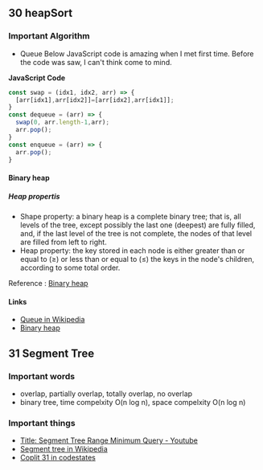 ## 30 heapSort
### Important Algorithm
- Queue
Below JavaScript code is amazing when I met first time.
Before the code was saw, I can't think come to mind.

**JavaScript Code**
```js
const swap = (idx1, idx2, arr) => {
  [arr[idx1],arr[idx2]]=[arr[idx2],arr[idx1]];
}
const dequeue = (arr) => {
  swap(0, arr.length-1,arr);
  arr.pop();
}
const enqueue = (arr) => {
  arr.pop();
}
```
#### Binary heap
##### Heap propertis
- Shape property: a binary heap is a complete binary tree; that is, all levels of the tree, except possibly the last one (deepest) are fully filled, and, if the last level of the tree is not complete, the nodes of that level are filled from left to right.
- Heap property: the key stored in each node is either greater than or equal to (≥) or less than or equal to (≤) the keys in the node's children, according to some total order.

Reference
: [Binary heap](https://en.wikipedia.org/wiki/Binary_heap)


#### Links
- [Queue in Wikipedia](https://en.wikipedia.org/wiki/Queue_(abstract_data_type))
- [Binary heap](https://en.wikipedia.org/wiki/Binary_heap)


## 31 Segment Tree
### Important words
- overlap, partially overlap, totally overlap, no overlap
- binary tree, time compelxity O(n log n), space compelxity O(n log n)
### Important things
- [Title: Segment Tree Range Minimum Query - Youtube](https://www.youtube.com/watch?v=ZBHKZF5w4YU&list=PLLXdhg_r2hKA7DPDsunoDZ-Z769jWn4R8&index=66)
- [Segment tree in Wikipedia](https://en.wikipedia.org/wiki/Segment_tree)
- [Coplit 31 in codestates](https://urclass.codestates.com/codeproblem/412743a7-fc76-4b57-87c5-f0f36fb3e2c5)
